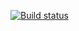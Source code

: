 [![Build status](https://build.appcenter.ms/v0.1/apps/0069fdb7-4113-405f-9440-e9c660c41fe4/branches/dev/badge)](https://appcenter.ms)

